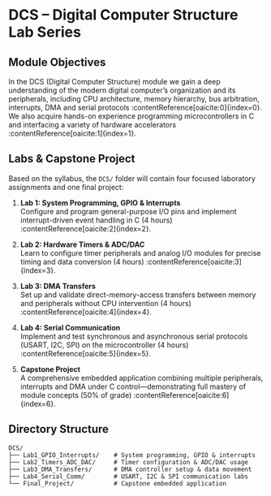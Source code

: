 # DCS – Digital Computer Structure Lab Series

## Module Objectives

In the DCS (Digital Computer Structure) module we gain a deep understanding of the modern digital computer’s organization and its peripherals, including CPU architecture, memory hierarchy, bus arbitration, interrupts, DMA and serial protocols :contentReference[oaicite:0]{index=0}. We also acquire hands-on experience programming microcontrollers in C and interfacing a variety of hardware accelerators :contentReference[oaicite:1]{index=1}.

## Labs & Capstone Project

Based on the syllabus, the `DCS/` folder will contain four focused laboratory assignments and one final project:

1. **Lab 1: System Programming, GPIO & Interrupts**  
   Configure and program general-purpose I/O pins and implement interrupt-driven event handling in C (4 hours) :contentReference[oaicite:2]{index=2}.

2. **Lab 2: Hardware Timers & ADC/DAC**  
   Learn to configure timer peripherals and analog I/O modules for precise timing and data conversion (4 hours) :contentReference[oaicite:3]{index=3}.

3. **Lab 3: DMA Transfers**  
   Set up and validate direct-memory-access transfers between memory and peripherals without CPU intervention (4 hours) :contentReference[oaicite:4]{index=4}.

4. **Lab 4: Serial Communication**  
   Implement and test synchronous and asynchronous serial protocols (USART, I2C, SPI) on the microcontroller (4 hours) :contentReference[oaicite:5]{index=5}.

5. **Capstone Project**  
   A comprehensive embedded application combining multiple peripherals, interrupts and DMA under C control—demonstrating full mastery of module concepts (50% of grade) :contentReference[oaicite:6]{index=6}.

## Directory Structure

```text
DCS/
├── Lab1_GPIO_Interrupts/    # System programming, GPIO & interrupts
├── Lab2_Timers_ADC_DAC/     # Timer configuration & ADC/DAC usage
├── Lab3_DMA_Transfers/      # DMA controller setup & data movement
├── Lab4_Serial_Comm/        # USART, I2C & SPI communication labs
└── Final_Project/           # Capstone embedded application
